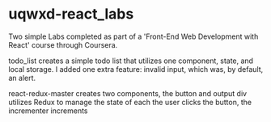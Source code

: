 # uqwxd-react_labs
Two simple Labs completed as part of a 'Front-End Web Development with React' course through Coursera.

todo_list
  creates a simple todo list that utilizes one component, state, and local storage.
  I added one extra feature: invalid input, which was, by default, an alert.

react-redux-master
  creates two components, the button and output div
  utilizes Redux to manage the state of each
  the user clicks the button, the incrementer increments
